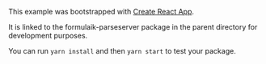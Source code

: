 This example was bootstrapped with [Create React App](https://github.com/facebook/create-react-app).

It is linked to the formulaik-parseserver package in the parent directory for development purposes.

You can run `yarn install` and then `yarn start` to test your package.
